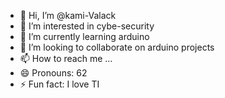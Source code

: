 - 👋 Hi, I’m @kami-Valack
- 👀 I’m interested in cybe-security
- 🌱 I’m currently learning arduino 
- 💞️ I’m looking to collaborate on arduino projects
- 📫 How to reach me ...
- 😄 Pronouns: 62
- ⚡ Fun fact: I love TI

<!---
kami-Valack/kami-Valack is a ✨ special ✨ repository because its `README.md` (this file) appears on your GitHub profile.
You can click the Preview link to take a look at your changes.
--->

